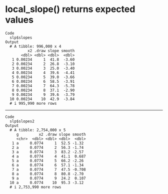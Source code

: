 # local_slope() returns expected values

    Code
      slp$slopes
    Output
      # A tibble: 996,000 x 4
              x2 .draw slope smooth
           <dbl> <dbl> <dbl>  <dbl>
       1 0.00234     1  41.8  -3.60
       2 0.00234     2  26.8  -3.10
       3 0.00234     3  25.0  -3.40
       4 0.00234     4  39.6  -4.41
       5 0.00234     5  39.0  -3.66
       6 0.00234     6  58.5  -3.91
       7 0.00234     7  64.3  -5.78
       8 0.00234     8  37.1  -2.90
       9 0.00234     9  39.6  -3.79
      10 0.00234    10  42.9  -3.84
      # i 995,990 more rows

---

    Code
      slp$slopes2
    Output
      # A tibble: 2,754,000 x 5
         g         x2 .draw slope smooth
         <chr>  <dbl> <dbl> <dbl>  <dbl>
       1 a     0.0774     1  52.5 -1.32 
       2 a     0.0774     2  56.3 -1.74 
       3 a     0.0774     3  83.2 -2.57 
       4 a     0.0774     4  41.1  0.687
       5 a     0.0774     5  66.2 -2.26 
       6 a     0.0774     6  57.1 -1.34 
       7 a     0.0774     7  47.5 -0.708
       8 a     0.0774     8  80.8 -2.70 
       9 a     0.0774     9  24.2  0.107
      10 a     0.0774    10  95.3 -3.12 
      # i 2,753,990 more rows

